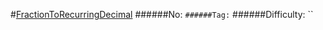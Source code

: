 #[FractionToRecurringDecimal](https://leetcode.com/problems/fraction-to-recurring-decimal/)
######No: ``
######Tag: ``
######Difficulty: ``
